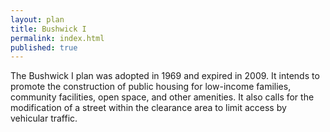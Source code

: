 ```yaml
---
layout: plan
title: Bushwick I
permalink: index.html
published: true
---
```


The Bushwick I plan was adopted in 1969 and expired in 2009. It intends to promote the construction of public housing for low-income families, community facilities, open space, and other amenities. It also calls for the modification of a street within the clearance area to limit access by vehicular traffic.